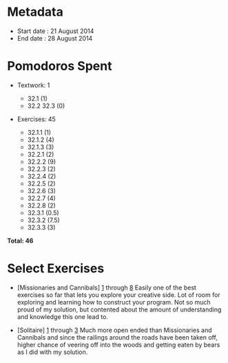 Metadata
=========

- Start date : 21 August 2014
- End date : 28 August 2014

Pomodoros Spent
===============

- Textwork: 1
  - 32.1 (1)
  - 32.2 32.3 (0)

- Exercises: 45
  - 32.1.1 (1)
  - 32.1.2 (4)
  - 32.1.3 (3)
  - 32.2.1 (2)
  - 32.2.2 (9)
  - 32.2.3 (2)
  - 32.2.4 (2)
  - 32.2.5 (2)
  - 32.2.6 (3)
  - 32.2.7 (4)
  - 32.2.8 (2)
  - 32.3.1 (0.5)
  - 32.3.2 (7.5)
  - 32.3.3 (3)

**Total: 46**

Select Exercises
================
- [Missionaries and Cannibals] [1](http://htdp.org/2003-09-26/Book/curriculum-Z-H-40.html#node_thm_32.2.1) through [8](http://htdp.org/2003-09-26/Book/curriculum-Z-H-40.html#node_thm_32.2.8) Easily one of the best exercises so far that lets you explore your creative side. Lot of room for exploring and learning how to construct your program. Not so much proud of my solution, but contented about the amount of understanding and knowledge this one lead to.

- [Solitaire] [1](http://htdp.org/2003-09-26/Book/curriculum-Z-H-40.html#node_thm_32.3.1) through [3](http://htdp.org/2003-09-26/Book/curriculum-Z-H-40.html#node_thm_32.3.3) Much more open ended than Missionaries and Cannibals and since the railings around the roads have been taken off, higher chance of veering off into the woods and getting eaten by bears as I did with my solution.